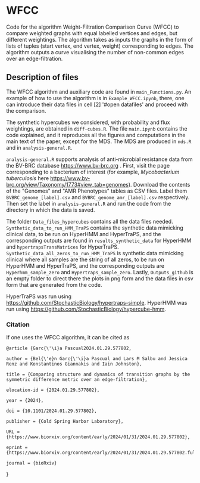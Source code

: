 # WFCC
Code for the algorithm Weight-Filtration Comparison Curve (WFCC) to compare weighted graphs with equal labelled vertices and edges, but different weightings. The algorithm takes as inputs the graphs in the form of lists of tuples (start vertex, end vertex, weight) corresponding to edges. The algorithm outputs a curve visualising the number of non-common edges over an edge-filtration. 

## Description of files
The WFCC algorithm and auxiliary code are found in `main_Functions.py`. An example of how to use the algorithm is in `Example_WFCC.ipynb`, there, one can introduce their data files in cell [2] '#open datafiles' and proceed with the comparison.

The synthetic hypercubes we considered, with probability and flux weightings, are obtained in `diff-cubes.R`. The file `main.ipynb` contains the code explained, and it reproduces all the figures and computations in the main text of the paper, except for the MDS. The MDS are produced in `mds.R` and in `analysis-general.R`. 

`analysis-general.R` supports analysis of anti-microbial resistance data from the BV-BRC database https://www.bv-brc.org . First, visit the page corresponding to a bacterium of interest (for example, *Mycobacterium tuberculosis* here https://www.bv-brc.org/view/Taxonomy/1773#view_tab=genomes). Download the contents of the "Genomes" and "AMR Phenotypes" tables as CSV files. Label them `BVBRC_genome_[label].csv` and `BVBRC_genome_amr_[label].csv` respectively. Then set the label in `analysis-general.R` and run the code from the directory in which the data is saved.

The folder `Data_files_hypercubes` contains all the data files needed. `Synthetic_data_to_run_HMM_TraPS` contains the synthetic data mimicking clinical data, to be run on HyperHMM and HyperTraPS, and the corresponding outputs are found in `results_synthetic_data` for HyperHMM and `hypertrapsTransMatrices` for HyperTraPS. `Synthetic_data_all_zeros_to_run_HMM_TraPS` is synthetic data mimicking clinical where all samples are the string of all zeros, to be run on HyperHMM and HyperTraPS, and the corresponding outputs are `Hyperhmm_sample_zero` and `Hypertraps_sample_zero`. Lastly, `Outputs_github` is an empty folder to direct there the plots in png form and the data files in csv form that are generated from the code.

HyperTraPS was run using https://github.com/StochasticBiology/hypertraps-simple. HyperHMM was run using https://github.com/StochasticBiology/hypercube-hmm. 

### Citation
If one uses the WFCC algorithm, it can be cited as

	@article {Garc{\'\i}a Pascual2024.01.29.577802,

	author = {Bel{\'e}n Garc{\'\i}a Pascual and Lars M Salbu and Jessica Renz and Konstantinos Giannakis and Iain Johnston},
 
	title = {Comparing structure and dynamics of transition graphs by the symmetric difference metric over an edge-filtration},
 
	elocation-id = {2024.01.29.577802},
 
	year = {2024},
 
	doi = {10.1101/2024.01.29.577802},
 
	publisher = {Cold Spring Harbor Laboratory},
 
	URL = {https://www.biorxiv.org/content/early/2024/01/31/2024.01.29.577802},
 
	eprint = {https://www.biorxiv.org/content/early/2024/01/31/2024.01.29.577802.full.pdf},
 
	journal = {bioRxiv}
}
